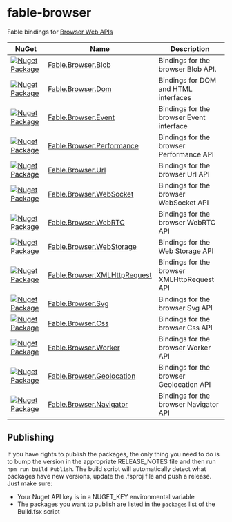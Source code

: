 # fable-browser

Fable bindings for [Browser Web APIs](https://developer.mozilla.org/docs/Web/API)

|NuGet|Name|Description|
|-----|----|-----------|
|[![Nuget Package](https://img.shields.io/nuget/v/Fable.Browser.Blob.svg)](https://www.nuget.org/packages/Fable.Browser.Blob)|[Fable.Browser.Blob](src/Blob)|Bindings for the browser Blob API.|
|[![Nuget Package](https://img.shields.io/nuget/v/Fable.Browser.Dom.svg)](https://www.nuget.org/packages/Fable.Browser.Dom)|[Fable.Browser.Dom](src/Dom)|Bindings for DOM and HTML interfaces|
|[![Nuget Package](https://img.shields.io/nuget/v/Fable.Browser.Event.svg)](https://www.nuget.org/packages/Fable.Browser.Event)|[Fable.Browser.Event](src/Event)|Bindings for the browser Event interface|
|[![Nuget Package](https://img.shields.io/nuget/v/Fable.Browser.Performance.svg)](https://www.nuget.org/packages/Fable.Browser.Performance)|[Fable.Browser.Performance](src/Performance)|Bindings for the browser Performance API|
|[![Nuget Package](https://img.shields.io/nuget/v/Fable.Browser.Url.svg)](https://www.nuget.org/packages/Fable.Browser.Url)|[Fable.Browser.Url](src/Url)|Bindings for the browser Url API|
|[![Nuget Package](https://img.shields.io/nuget/v/Fable.Browser.WebSocket.svg)](https://www.nuget.org/packages/Fable.Browser.WebSocket)|[Fable.Browser.WebSocket](src/WebSocket)|Bindings for the browser WebSocket API|
|[![Nuget Package](https://img.shields.io/nuget/v/Fable.Browser.WebRTC.svg)](https://www.nuget.org/packages/Fable.Browser.WebSocket)|[Fable.Browser.WebRTC](src/WebSocket)|Bindings for the browser WebRTC API|
|[![Nuget Package](https://img.shields.io/nuget/v/Fable.Browser.WebStorage.svg)](https://www.nuget.org/packages/Fable.Browser.WebStorage)|[Fable.Browser.WebStorage](src/WebStorage)|Bindings for the Web Storage API|
|[![Nuget Package](https://img.shields.io/nuget/v/Fable.Browser.XMLHttpRequest.svg)](https://www.nuget.org/packages/Fable.Browser.XMLHttpRequest)|[Fable.Browser.XMLHttpRequest](src/XMLHttpRequest)|Bindings for the browser XMLHttpRequest API|
|[![Nuget Package](https://img.shields.io/nuget/v/Fable.Browser.Svg.svg)](https://www.nuget.org/packages/Fable.Browser.Svg)|[Fable.Browser.Svg](src/Svg)|Bindings for the browser Svg API|
|[![Nuget Package](https://img.shields.io/nuget/v/Fable.Browser.Css.svg)](https://www.nuget.org/packages/Fable.Browser.Css)|[Fable.Browser.Css](src/Css)|Bindings for the browser Css API|
|[![Nuget Package](https://img.shields.io/nuget/v/Fable.Browser.Worker.svg)](https://www.nuget.org/packages/Fable.Browser.Worker)|[Fable.Browser.Worker](src/Worker)|Bindings for the browser Worker API|
|[![Nuget Package](https://img.shields.io/nuget/v/Fable.Browser.Geolocation.svg)](https://www.nuget.org/packages/Fable.Browser.Geolocation)|[Fable.Browser.Geolocation](src/Geolocation)|Bindings for the browser Geolocation API|
|[![Nuget Package](https://img.shields.io/nuget/v/Fable.Browser.Navigator.svg)](https://www.nuget.org/packages/Fable.Browser.Navigator)|[Fable.Browser.Navigator](src/Navigator)|Bindings for the browser Navigator API|

## Publishing

If you have rights to publish the packages, the only thing you need to do is to bump the version in the appropriate RELEASE_NOTES file and then run `npm run build Publish`. The build script will automatically detect what packages have new versions, update the .fsproj file and push a release. Just make sure:

- Your Nuget API key is in a NUGET_KEY environmental variable
- The packages you want to publish are listed in the `packages` list of the Build.fsx script
